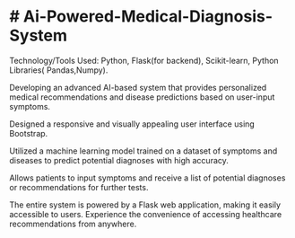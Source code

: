 #  **# Ai-Powered-Medical-Diagnosis-System**

Technology/Tools Used: Python, Flask(for backend), Scikit-learn, Python Libraries( Pandas,Numpy).

Developing an advanced AI-based system that provides personalized medical recommendations and disease predictions based on user-input symptoms. 

Designed a responsive and visually appealing user interface using Bootstrap.

Utilized a machine learning model trained on a dataset of symptoms and diseases to predict potential diagnoses with high accuracy.

Allows patients to input symptoms and receive a list of potential diagnoses or recommendations for further tests.

The entire system is powered by a Flask web application, making it easily accessible to users. Experience the convenience of accessing healthcare recommendations from anywhere. 

